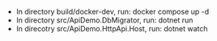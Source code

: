 - In directory build/docker-dev, run: docker compose up -d
- In directory src/ApiDemo.DbMigrator, run: dotnet run
- In direcotry src/ApiDemo.HttpApi.Host, run: dotnet watch
